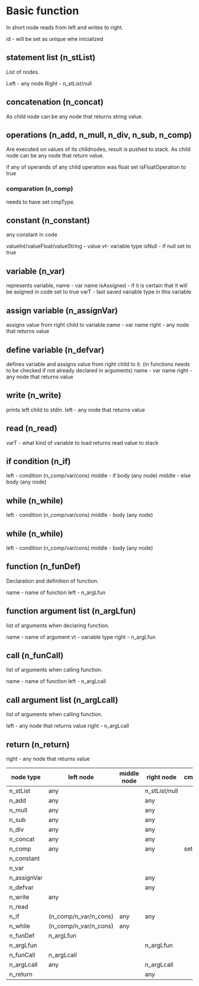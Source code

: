 # Basic function

In short node reads from left and writes to right.

id - will be set as unique whe inicialized

## statement list (n_stList)

List of nodes.

Left - any node
Right - n_stList/null

## concatenation (n_concat)
As child node can be any node that returns string value.

## operations (n_add, n_mull, n_div, n_sub, n_comp)

Are executed on values of its childnodes, result is pushed to stack.
As child node can be any node that return value.

if any of operands of any child operation was float set isFloatOperation to true

### comparation (n_comp)

needs to have set cmpType.


## constant (n_constant)

any constant in code

valueInt/valueFloat/valueString - value
vt- variable type
isNull - if null set to true

## variable (n_var)

represents variable,
name - var name
isAssigned - if it is certain that it will be asigned in code set to true
varT - last saved variable type in this variable

## assign variable (n_assignVar)

assigns value from right child to variable
name - var name
right - any node that returns value

## define variable (n_defvar)

defines variable and assigns value from right child to it. (in functions needs to be checked if not already declared in arguments)
name - var name
right - any node that returns value

## write (n_write)

prints left child to stdin.
left - any node that returns value

## read (n_read)
varT - what kind of variable to load
returns read value to stack

## if condition (n_if)

left - condition (n_comp/var/cons)
middle - if body (any node)
middle - else body (any node)

## while (n_while)

left - condition (n_comp/var/cons)
middle - body (any node)

## while (n_while)

left - condition (n_comp/var/cons)
middle - body (any node)

## function (n_funDef)

Declaration and definition of function.

name - name of function
left - n_argLfun

## function argument list (n_argLfun)

list of arguments when declaring function.

name - name of argument
vt - variable type
right - n_argLfun

## call  (n_funCall)

list of arguments when calling function.

name - name of function
left - n_argLcall

## call argument list (n_argLcall)

list of arguments when calling function.

left - any node that returns value
right - n_argLcall

## return (n_return)

right - any node that returns value

| node type   | left node             | middle node | right node    | cmpT | varT | isFloatOperation | isAssigned | isNull | name | valueInt | valueFloat | valueString | isNullable |
|-------------|-----------------------|-------------|---------------|------|------|------------------|------------|--------|------|----------|------------|-------------|------------|
| n_stList    | any                   |             | n_stList/null |      |      |                  |            |        |      |          |            |             |            |
| n_add       | any                   |             | any           |      |      |                  |            |        |      |          |            |             |            |
| n_mull      | any                   |             | any           |      |      |                  |            |        |      |          |            |             |            |
| n_sub       | any                   |             | any           |      |      |                  |            |        |      |          |            |             |            |
| n_div       | any                   |             | any           |      |      |                  |            |        |      |          |            |             |            |
| n_concat    | any                   |             | any           |      |      |                  |            |        |      |          |            |             |            |
| n_comp      | any                   |             | any           | set  |      |                  |            |        |      |          |            |             |            |
| n_constant  |                       |             |               |      | set  |                  |            | set    |      | set      | set        | set         |            |
| n_var       |                       |             |               |      | set  |                  | set        |        | set  |          |            |             | set        |
| n_assignVar |                       |             | any           |      |      |                  |            |        | set  |          |            |             |            |
| n_defvar    |                       |             | any           |      |      |                  |            |        | set  |          |            |             |            |
| n_write     | any                   |             |               |      |      |                  |            |        |      |          |            |             |            |
| n_read      |                       |             |               |      | set  |                  |            |        |      |          |            |             |            |
| n_if        | (n_comp/n_var/n_cons) | any         | any           |      |      |                  |            |        |      |          |            |             |            |
| n_while     | (n_comp/n_var/n_cons) | any         |               |      |      |                  |            |        |      |          |            |             |            |
| n_funDef    | n_argLfun             |             |               |      | set  |                  |            |        | set  |          |            |             | set        |
| n_argLfun   |                       |             | n_argLfun     |      | set  |                  |            |        | set  |          |            |             |            |
| n_funCall   | n_argLcall            |             |               |      | set  |                  |            |        | set  |          |            |             |            |
| n_argLcall  | any                   |             | n_argLcall    |      |      |                  |            |        |      |          |            |             |            |
| n_return    |                       |             | any           |      | set  |                  |            |        |      |          |            |             | set        |